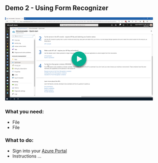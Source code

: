 ## Demo 2 - Using Form Recognizer

[![Demo 2](images/demo2.png)](https://globaleventcdn.blob.core.windows.net/assets/aiml/aiml10/videos/Demo2.mp4 "Demo 2")

### What you need:
- File
- File

### What to do:

* Sign into your [Azure Portal](https://azure.microsoft.com/en-gb/?WT.mc_id=msignitethetour2019-github-aiml10) 
* Instructions ...

